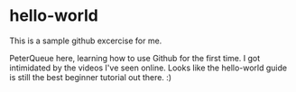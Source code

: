 # hello-world
This is a sample github excercise for me.

PeterQueue here, learning how to use Github for the first time.
I got intimidated by the videos I've seen online. Looks like the hello-world guide is still the best beginner tutorial out there. :)
